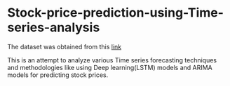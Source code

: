 # Stock-price-prediction-using-Time-series-analysis

The dataset was obtained from this [link](https://www.kaggle.com/datasets/caesarmario/hyundai-motor-company-stock-historical-price)

This is an attempt to analyze various Time series forecasting techniques and methodologies like using Deep learning(LSTM) models and ARIMA models for predicting stock prices.
